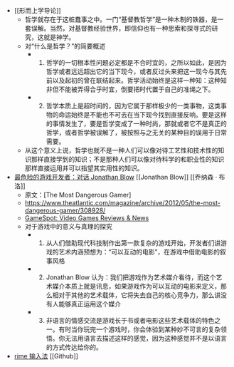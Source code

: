 - [[形而上学导论]]
	- 哲学就存在于这桩蠢事之中。一门“基督教哲学”是一种木制的铁器，是一套误解。当然，对基督教经验世界，即信仰也有一种思索和探寻式的研究，这就是神学。
	- 对“什么是哲学？”的简要概述
		- 1. 哲学的一切根本性问题必定都是不合时宜的，之所以如此，是因为哲学或者远远超出它的当下现今，或者反过头来把这一现今与其先前以及起初的曾在联结起来。哲学活动始终是这样一种知：这种知非但不能被弄得合乎时宜，倒要把时代置于自己的准绳之下。
		- 2. 哲学本质上是超时间的，因为它属于那样极少的一类事物，这类事物的命运始终是不能也不可去在当下现今找到直接反响。要是这样的事情发生了，要是哲学变成了一种时尚，那就或者它不是真正的哲学，或者哲学被误解了，被按照与之无关的某种目的误用于日常需要。
	- 从这个意义上说，哲学也就不是一种人们可以像对待工艺性和技术性的知识那样直接学到的知识；不是那种人们可以像对待科学的和职业性的知识那样直接运用并可以指望其实用性的知识。
- [最危险的游戏开发者：对话 Jonathan Blow](https://indienova.com/indie-game-news/the-most-dangerous-gamer/) [[Jonathan Blow]] [[乔纳森 · 布洛]]
	- 原文：[The Most Dangerous Gamer]
	- https://www.theatlantic.com/magazine/archive/2012/05/the-most-dangerous-gamer/308928/
	- [GameSpot: Video Games Reviews & News](https://www.gamespot.com/)
	- 对于游戏中的意义与真理的探究
		- 1. 从人们借助现代科技制作出第一款复杂的游戏开始，开发者们讲游戏的艺术内涵预想为：“可以互动的电影”，在游戏中借助电影的叙事风格
		- 2. Jonathan Blow 认为：我们把游戏作为艺术媒介看待，而这个艺术媒介本质上就是讯息，如果游戏作为可以互动的电影来定义，那么相对于其他的艺术载体，它将失去自己的核心竞争力，那么讲没有人能够真正运用这个媒介
		- 3. 非语言的情感交流是游戏长于书或者电影这些艺术载体的特色之一。有时当你玩完一个游戏时，你会体验到某种妙不可言的复杂领悟。你无法用语言去描述这样的感觉，因为这种感觉并不是以语言的方式传达给你的。
- [rime 输入法](https://github.com/rime?type=source) [[Github]]